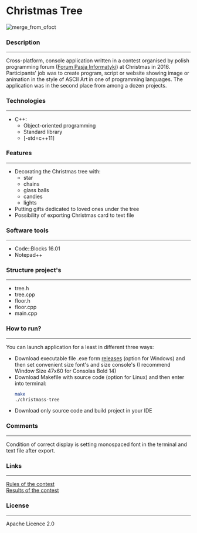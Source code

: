 # Christmas Tree
![merge_from_ofoct](https://user-images.githubusercontent.com/21959354/28546433-04bf2dda-70cb-11e7-8738-42cb5f66e3f3.jpg)
### Description
---
Cross-platform, console application written in a contest organised by polish programming forum ([Forum Pasja Informatyki](https://forum.pasja-informatyki.pl)) at Christmas in 2016. Participants' job was to create program, script or website showing image or animation in the style of ASCII Art in one of programming languages. The application was in the second place from among a dozen projects.
### Technologies
---
- C++:
  - Object-oriented programming
  - Standard library
  - [-std=c++11]
### Features
---
* Decorating the Christmas tree with:
  * star
  * chains
  * glass balls
  * candies
  * lights
* Putting gifts dedicated to loved ones under the tree
* Possibility of exporting Christmas card to text file
### Software tools
---
- Code::Blocks 16.01
- Notepad++
### Structure project's
---
- tree.h
- tree.cpp
- floor.h
- floor.cpp
- main.cpp
### How to run?
---
You can launch application for a least in different three ways:
- Download executable file .exe form [releases](https://github.com/plkpiotr/Christmas-Tree/releases) (option for Windows) and then set convenient size font's and size console's (I recommend Window Size 47x60 for Consolas Bold 14)
- Download Makefile with source code (option for Linux) and then enter into terminal:
  ```sh
  make
  ./christmass-tree
  ```
- Download only source code and build project in your IDE
### Comments
---
Condition of correct display is setting monospaced font in the terminal and text file after export.
### Links
---
[Rules of the contest](https://forum.pasja-informatyki.pl/204706/wyniki-konkurs-swiateczny-wygraj-atrakcyjne-nagrody)  
[Results of the contest](https://forum.pasja-informatyki.pl/contest/swieta-2016)
### License
---
Apache Licence 2.0
